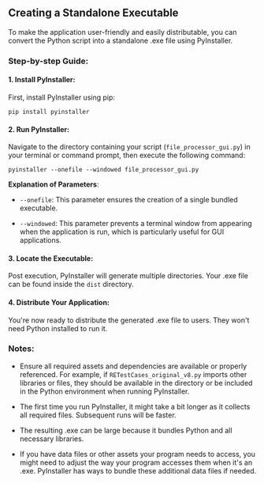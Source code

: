 ## Creating a Standalone Executable

To make the application user-friendly and easily distributable, you can convert the Python script into a standalone .exe file using PyInstaller.

### Step-by-step Guide:

#### 1. **Install PyInstaller:**

First, install PyInstaller using pip:

    pip install pyinstaller

#### 2. **Run PyInstaller:**

Navigate to the directory containing your script (`file_processor_gui.py`) in your terminal or command prompt, then execute the following command:

    pyinstaller --onefile --windowed file_processor_gui.py

**Explanation of Parameters**:

- `--onefile`: This parameter ensures the creation of a single bundled executable.
   
- `--windowed`: This parameter prevents a terminal window from appearing when the application is run, which is particularly useful for GUI applications.

#### 3. **Locate the Executable:**

Post execution, PyInstaller will generate multiple directories. Your .exe file can be found inside the `dist` directory.

#### 4. **Distribute Your Application:**

You're now ready to distribute the generated .exe file to users. They won't need Python installed to run it.
### Notes:

- Ensure all required assets and dependencies are available or properly referenced. For example, if `RETestCases_original_v8.py` imports other libraries or files, they should be available in the directory or be included in the Python environment when running PyInstaller.

- The first time you run PyInstaller, it might take a bit longer as it collects all required files. Subsequent runs will be faster.

- The resulting .exe can be large because it bundles Python and all necessary libraries.

- If you have data files or other assets your program needs to access, you might need to adjust the way your program accesses them when it's an .exe. PyInstaller has ways to bundle these additional data files if needed.

